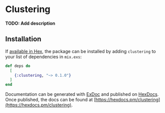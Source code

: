 # Clustering

**TODO: Add description**

## Installation

If [available in Hex](https://hex.pm/docs/publish), the package can be installed
by adding `clustering` to your list of dependencies in `mix.exs`:

```elixir
def deps do
  [
    {:clustering, "~> 0.1.0"}
  ]
end
```

Documentation can be generated with [ExDoc](https://github.com/elixir-lang/ex_doc)
and published on [HexDocs](https://hexdocs.pm). Once published, the docs can
be found at [https://hexdocs.pm/clustering](https://hexdocs.pm/clustering).

